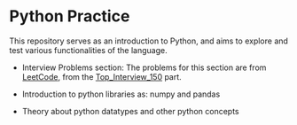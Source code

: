 # Python Practice

This repository serves as an introduction to Python, and aims to explore and test various functionalities of the language.

- Interview Problems section:
    The problems for this section are from [LeetCode](https://leetcode.com), from the [Top_Interview_150](https://leetcode.com/studyplan/top-interview-150/) part.

- Introduction to python libraries as: numpy and pandas
- Theory about python datatypes and other python concepts